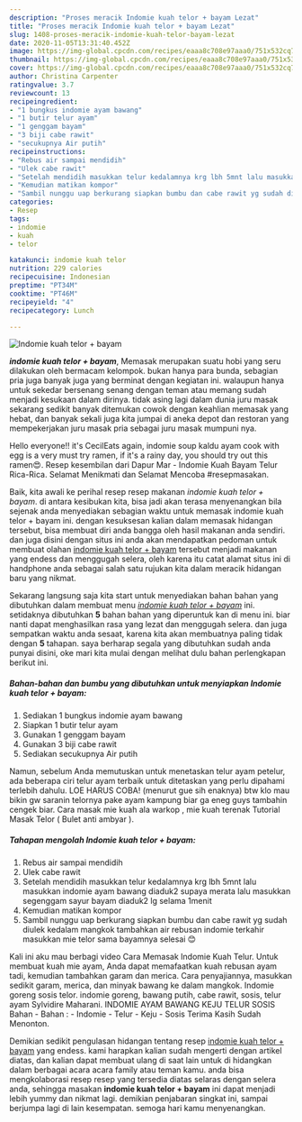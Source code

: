 ```yaml
---
description: "Proses meracik Indomie kuah telor + bayam Lezat"
title: "Proses meracik Indomie kuah telor + bayam Lezat"
slug: 1408-proses-meracik-indomie-kuah-telor-bayam-lezat
date: 2020-11-05T13:31:40.452Z
image: https://img-global.cpcdn.com/recipes/eaaa8c708e97aaa0/751x532cq70/indomie-kuah-telor-bayam-foto-resep-utama.jpg
thumbnail: https://img-global.cpcdn.com/recipes/eaaa8c708e97aaa0/751x532cq70/indomie-kuah-telor-bayam-foto-resep-utama.jpg
cover: https://img-global.cpcdn.com/recipes/eaaa8c708e97aaa0/751x532cq70/indomie-kuah-telor-bayam-foto-resep-utama.jpg
author: Christina Carpenter
ratingvalue: 3.7
reviewcount: 13
recipeingredient:
- "1 bungkus indomie ayam bawang"
- "1 butir telur ayam"
- "1 genggam bayam"
- "3 biji cabe rawit"
- "secukupnya Air putih"
recipeinstructions:
- "Rebus air sampai mendidih"
- "Ulek cabe rawit"
- "Setelah mendidih masukkan telur kedalamnya krg lbh 5mnt lalu masukkan indomie ayam bawang diaduk2 supaya merata lalu masukkan segenggam sayur bayam diaduk2 lg selama 1menit"
- "Kemudian matikan kompor"
- "Sambil nunggu uap berkurang siapkan bumbu dan cabe rawit yg sudah diulek kedalam mangkok tambahkan air rebusan indomie terkahir masukkan mie telor sama bayamnya selesai 😊"
categories:
- Resep
tags:
- indomie
- kuah
- telor

katakunci: indomie kuah telor 
nutrition: 229 calories
recipecuisine: Indonesian
preptime: "PT34M"
cooktime: "PT46M"
recipeyield: "4"
recipecategory: Lunch

---
```



![Indomie kuah telor + bayam](https://img-global.cpcdn.com/recipes/eaaa8c708e97aaa0/751x532cq70/indomie-kuah-telor-bayam-foto-resep-utama.jpg)

<b><i>indomie kuah telor + bayam</i></b>, Memasak merupakan suatu hobi yang seru dilakukan oleh bermacam kelompok. bukan hanya para bunda, sebagian pria juga banyak juga yang berminat dengan kegiatan ini. walaupun hanya untuk sekedar bersenang senang dengan teman atau memang sudah menjadi kesukaan dalam dirinya. tidak asing lagi dalam dunia juru masak sekarang sedikit banyak ditemukan cowok dengan keahlian memasak yang hebat, dan banyak sekali juga kita jumpai di aneka depot dan restoran yang mempekerjakan juru masak pria sebagai juru masak mumpuni nya.

Hello everyone!! it&#39;s CecilEats again, indomie soup kaldu ayam cook with egg is a very must try ramen, if it&#39;s a rainy day, you should try out this ramen😍. Resep kesembilan dari Dapur Mar - Indomie Kuah Bayam Telur Rica-Rica. Selamat Menikmati dan Selamat Mencoba #resepmasakan.

Baik, kita awali ke perihal resep resep makanan <i>indomie kuah telor + bayam</i>. di antara kesibukan kita, bisa jadi akan terasa menyenangkan bila sejenak anda menyediakan sebagian waktu untuk memasak indomie kuah telor + bayam ini. dengan kesuksesan kalian dalam memasak hidangan tersebut, bisa membuat diri anda bangga oleh hasil makanan anda sendiri. dan juga disini dengan situs ini anda akan mendapatkan pedoman untuk membuat olahan <u>indomie kuah telor + bayam</u> tersebut menjadi makanan yang endess dan menggugah selera, oleh karena itu catat alamat situs ini di handphone anda sebagai salah satu rujukan kita dalam meracik hidangan baru yang nikmat.


Sekarang langsung saja kita start untuk menyediakan bahan bahan yang dibutuhkan dalam membuat menu <u><i>indomie kuah telor + bayam</i></u> ini. setidaknya dibutuhkan <b>5</b> bahan bahan yang diperuntuk kan di menu ini. biar nanti dapat menghasilkan rasa yang lezat dan menggugah selera. dan juga sempatkan waktu anda sesaat, karena kita akan membuatnya paling tidak dengan <b>5</b> tahapan. saya berharap segala yang dibutuhkan sudah anda punyai disini, oke mari kita mulai dengan melihat dulu bahan perlengkapan berikut ini.

<!--inarticleads1-->

##### Bahan-bahan dan bumbu yang dibutuhkan untuk menyiapkan Indomie kuah telor + bayam:

1. Sediakan 1 bungkus indomie ayam bawang
1. Siapkan 1 butir telur ayam
1. Gunakan 1 genggam bayam
1. Gunakan 3 biji cabe rawit
1. Sediakan secukupnya Air putih


Namun, sebelum Anda memutuskan untuk menetaskan telur ayam petelur, ada beberapa ciri telur ayam terbaik untuk ditetaskan yang perlu dipahami terlebih dahulu. LOE HARUS COBA! (menurut gue sih enaknya) btw klo mau bikin gw saranin telornya pake ayam kampung biar ga eneg guys tambahin cengek biar. Cara masak mie kuah ala warkop , mie kuah terenak Tutorial Masak Telor ( Bulet anti ambyar ). 

<!--inarticleads2-->

##### Tahapan mengolah Indomie kuah telor + bayam:

1. Rebus air sampai mendidih
1. Ulek cabe rawit
1. Setelah mendidih masukkan telur kedalamnya krg lbh 5mnt lalu masukkan indomie ayam bawang diaduk2 supaya merata lalu masukkan segenggam sayur bayam diaduk2 lg selama 1menit
1. Kemudian matikan kompor
1. Sambil nunggu uap berkurang siapkan bumbu dan cabe rawit yg sudah diulek kedalam mangkok tambahkan air rebusan indomie terkahir masukkan mie telor sama bayamnya selesai 😊


Kali ini aku mau berbagi video Cara Memasak Indomie Kuah Telur. Untuk membuat kuah mie ayam, Anda dapat memafaatkan kuah rebusan ayam tadi, kemudian tambahkan garam dan merica. Cara penyajiannya, masukkan sedikit garam, merica, dan minyak bawang ke dalam mangkok. Indomie goreng sosis telor. indomie goreng, bawang putih, cabe rawit, sosis, telur ayam Sylvidire Maharani. INDOMIE AYAM BAWANG KEJU TELUR SOSIS Bahan - Bahan : - Indomie - Telur - Keju - Sosis Terima Kasih Sudah Menonton. 

Demikian sedikit pengulasan hidangan tentang resep <u>indomie kuah telor + bayam</u> yang endess. kami harapkan kalian sudah mengerti dengan artikel diatas, dan kalian dapat membuat ulang di saat lain untuk di hidangkan dalam berbagai acara acara family atau teman kamu. anda bisa mengkolaborasi resep resep yang tersedia diatas selaras dengan selera anda, sehingga masakan <b>indomie kuah telor + bayam</b> ini dapat menjadi lebih yummy dan nikmat lagi. demikian penjabaran singkat ini, sampai berjumpa lagi di lain kesempatan. semoga hari kamu menyenangkan.

